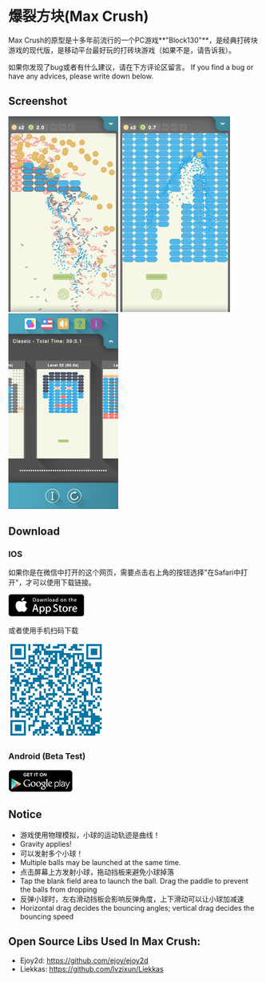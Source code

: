 # 爆裂方块(Max Crush)

Max Crush的原型是十多年前流行的一个PC游戏**"Block130"**，是经典打砖块游戏的现代版，是移动平台最好玩的打砖块游戏（如果不是，请告诉我）。

如果你发现了bug或者有什么建议，请在下方评论区留言。
If you find a bug or have any advices, please write down below.

## Screenshot

![](r/maxcrush1.png) ![](r/maxcrush2.png) ![](r/maxcrush3.png)

## Download

### IOS

如果你是在微信中打开的这个网页，需要点击右上角的按钮选择"在Safari中打开"，才可以使用下载链接。

<a href='https://itunes.apple.com/us/app/max-crush/id1018641834' target="_blank"><img src='r/AppStoreBadge.svg' height='45'/></a>

或者使用手机扫码下载

![](r/maxcrush_ios_qr.png)

### Android (Beta Test)

<a href='https://play.google.com/apps/testing/com.poags.mc' target="_blank"><img src='r/GooglePlayBadge.png' height='45'/></a>

## Notice

* 游戏使用物理模拟，小球的运动轨迹是曲线！
* Gravity applies!
* 可以发射多个小球！
* Multiple balls may be launched at the same time.
* 点击屏幕上方发射小球，拖动挡板来避免小球掉落
* Tap the blank field area to launch the ball. Drag the paddle to prevent the balls from dropping
* 反弹小球时，左右滑动挡板会影响反弹角度，上下滑动可以让小球加减速
* Horizontal drag decides the bouncing angles; vertical drag decides the bouncing speed

## Open Source Libs Used In Max Crush:

* Ejoy2d: https://github.com/ejoy/ejoy2d
* Liekkas: https://github.com/lvzixun/Liekkas
